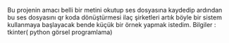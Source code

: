 Bu projenin amacı belli bir metini okutup ses dosyasına kaydedip ardından bu ses dosyasını qr koda dönüştürmesi 
ilaç şirketleri artık böyle bir sistem kullanmaya başlayacak bende küçük bir örnek yapmak istedim. 
Bilgiler : tkinter( python görsel programlama)
